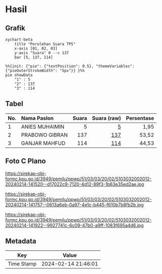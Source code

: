 # Hasil

## Grafik

```mermaid
xychart-beta
    title "Perolehan Suara TPS"
    x-axis [01, 02, 03]
    y-axis "Suara" 0 --> 137
    bar [5, 137, 114]
```

```mermaid
%%{init: {"pie": {"textPosition": 0.5}, "themeVariables": {"pieOuterStrokeWidth": "5px"}} }%%
pie showData
    "1" : 5
    "2" : 137
    "3" : 114
```

## Tabel

| No. | Nama Paslon    | Suara | Suara (raw) | Persentase |
|:--- |:-------------- | -----:| -----------:| ----------:|
| 1   | ANIES MUHAIMIN | 5     | [5][p-1]    | 1,95       |
| 2   | PRABOWO GIBRAN | 137   | [137][p-2]  | 53,52      |
| 3   | GANJAR MAHFUD  | 114   | [114][p-3]  | 44,53      |


[p-1]: https://github.com/gigit-pemilu/pemilu-2024-51-bali/blob/main/pilpres/hitung-suara/sub/51-bali/sub/03-badung/sub/03-abiansemal/sub/2002-sibangkaja/sub/012-tps/sub/paslon-1.txt
[p-2]: https://github.com/gigit-pemilu/pemilu-2024-51-bali/blob/main/pilpres/hitung-suara/sub/51-bali/sub/03-badung/sub/03-abiansemal/sub/2002-sibangkaja/sub/012-tps/sub/paslon-2.txt
[p-3]: https://github.com/gigit-pemilu/pemilu-2024-51-bali/blob/main/pilpres/hitung-suara/sub/51-bali/sub/03-badung/sub/03-abiansemal/sub/2002-sibangkaja/sub/012-tps/sub/paslon-3.txt

## Foto C Plano

https://sirekap-obj-formc.kpu.go.id/3949/pemilu/ppwp/51/03/03/20/02/5103032002012-20240214-141520--d17022c9-7120-4d12-89f3-1b63e35ed2ae.jpg

https://sirekap-obj-formc.kpu.go.id/3949/pemilu/ppwp/51/03/03/20/02/5103032002012-20240214-141757--0613a6eb-0a97-4e1c-b445-f610b7b8fb2b.jpg

https://sirekap-obj-formc.kpu.go.id/3949/pemilu/ppwp/51/03/03/20/02/5103032002012-20240214-141922--9927741c-6c09-47b0-a9ff-1083f695a4d6.jpg


## Metadata

| Key        | Value               |
| ---------- | ------------------- |
| Time Stamp | 2024-02-14 21:46:01 |



